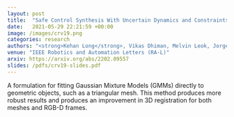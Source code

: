 ```yaml
---
layout: post
title:  "Safe Control Synthesis With Uncertain Dynamics and Constraints"
date:   2021-05-29 22:21:59 +00:00
image: /images/crv19.png
categories: research
authors: "<strong>Kehan Long</strong>, Vikas Dhiman, Melvin Leok, Jorge Cortes, Nikolay Atanasov"
venue: "IEEE Robotics and Automation Letters (RA-L)"
arxiv: https://arxiv.org/abs/2202.09557
slides: /pdfs/crv19-slides.pdf
---
```


A formulation for fitting Gaussian Mixture Models (GMMs) directly to geometric objects, such as a triangular mesh. This method produces more robust results and produces an improvement in 3D registration for both meshes and RGB-D frames. 
